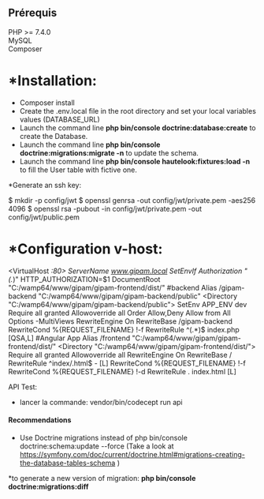 ## Prérequis
 PHP >= 7.4.0 \
 MySQL \
 Composer 

*Installation:
=======

* Composer install
* Create the .env.local file in the root directory and set your local variables values (DATABASE_URL)
* Launch the command line **php bin/console doctrine:database:create** to create the Database. 
* Launch the command line **php bin/console doctrine:migrations:migrate -n** to update the schema.
* Launch the command line **php bin/console hautelook:fixtures:load -n** to fill the User table with fictive one.


*Generate an ssh key:

$ mkdir -p config/jwt
$ openssl genrsa -out config/jwt/private.pem -aes256 4096
$ openssl rsa -pubout -in config/jwt/private.pem -out config/jwt/public.pem

*Configuration v-host:
======================

<VirtualHost *:80>
	ServerName www.gipam.local
	SetEnvIf Authorization "(.*)" HTTP_AUTHORIZATION=$1
	DocumentRoot "C:/wamp64/www/gipam/gipam-frontend/dist/"
	#backend
	Alias /gipam-backend "C:/wamp64/www/gipam/gipam-backend/public"
	<Directory "C:/wamp64/www/gipam/gipam-backend/public">
		SetEnv APP_ENV dev
        	Require all granted
        	Allowoverride all
        	Order Allow,Deny
        	Allow from All
        	Options -MultiViews
        	RewriteEngine On
        	RewriteBase /gipam-backend
        	RewriteCond %{REQUEST_FILENAME} !-f
        	RewriteRule ^(.*)$ index.php [QSA,L]
	</Directory>
	#Angular App
    	Alias /frontend "C:/wamp64/www/gipam/gipam-frontend/dist/"
    	<Directory "C:/wamp64/www/gipam/gipam-frontend/dist/">
        	Require all granted
        	Allowoverride all
        	RewriteEngine On
        	RewriteBase /
        	RewriteRule ^index/.html$ - [L]
        	RewriteCond %{REQUEST_FILENAME} !-f
        	RewriteCond %{REQUEST_FILENAME} !-d
    	    	RewriteRule . index.html [L]
    	</Directory>
</VirtualHost>


API Test: 
- lancer la commande: vendor/bin/codecept run api


#### **Recommendations**   
* Use Doctrine migrations instead of php bin/console doctrine:schema:update --force (Take a look at https://symfony.com/doc/current/doctrine.html#migrations-creating-the-database-tables-schema )

*to generate a new version of migration: **php bin/console doctrine:migrations:diff**
